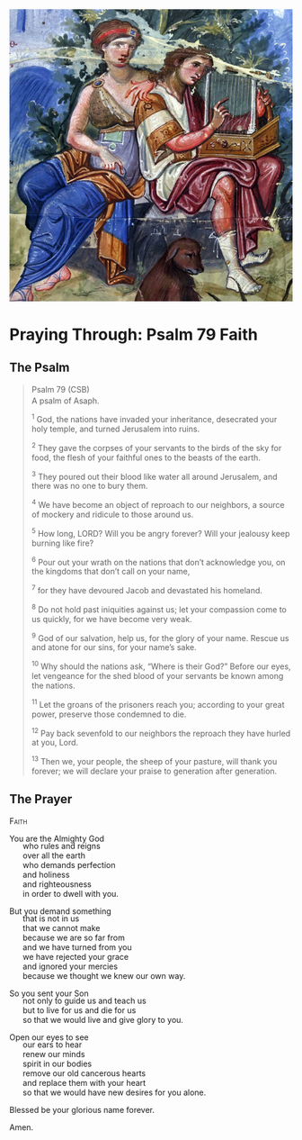 <img class="intro-right" src="art-paris-psalter.jpg">

<style>
  li {list-style-type: none;}
  p + ul {
    margin-top: -18px;
}
</style>

# Praying Through: Psalm 79 Faith

## The Psalm

>Psalm 79 (CSB)  
><sup></sup> A psalm of Asaph. 
>
><sup>1</sup> God, the nations have invaded your inheritance, desecrated your holy temple, and turned Jerusalem into ruins. 
>
><sup>2</sup> They gave the corpses of your servants to the birds of the sky for food, the flesh of your faithful ones to the beasts of the earth. 
>
><sup>3</sup> They poured out their blood like water all around Jerusalem, and there was no one to bury them. 
>
><sup>4</sup> We have become an object of reproach to our neighbors, a source of mockery and ridicule to those around us. 
>
><sup>5</sup> How long, LORD? Will you be angry forever? Will your jealousy keep burning like fire? 
>
><sup>6</sup> Pour out your wrath on the nations that don’t acknowledge you, on the kingdoms that don’t call on your name, 
>
><sup>7</sup> for they have devoured Jacob and devastated his homeland. 
>
><sup>8</sup> Do not hold past iniquities against us; let your compassion come to us quickly, for we have become very weak. 
>
><sup>9</sup> God of our salvation, help us, for the glory of your name. Rescue us and atone for our sins, for your name’s sake. 
>
><sup>10</sup> Why should the nations ask, “Where is their God?” Before our eyes, let vengeance for the shed blood of your servants be known among the nations. 
>
><sup>11</sup> Let the groans of the prisoners reach you; according to your great power, preserve those condemned to die. 
>
><sup>12</sup> Pay back sevenfold to our neighbors the reproach they have hurled at you, Lord. 
>
><sup>13</sup> Then we, your people, the sheep of your pasture, will thank you forever; we will declare your praise to generation after generation.

## The Prayer

<div style="font-variant: small-caps;">
Faith
</div>

You are the Almighty God
* who rules and reigns
* over all the earth
* who demands perfection
* and holiness
* and righteousness 
* in order to dwell with you.

But you demand something
* that is not in us
* that we cannot make
* because we are so far from
* and we have turned from you
* we have rejected your grace
* and ignored your mercies
* because we thought we knew our own way.

So you sent your Son
* not only to guide us and teach us
* but to live for us and die for us
* so that we would live and give glory to you.

Open our eyes to see
* our ears to hear
* renew our minds
* spirit in our bodies
* remove our old cancerous hearts
* and replace them with your heart
* so that we would have new desires for you alone.

Blessed be your glorious name forever.

Amen.
